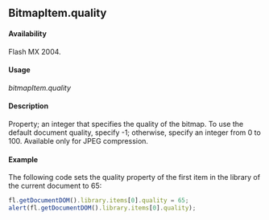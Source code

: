 ## BitmapItem.quality

#### Availability

Flash MX 2004.

#### Usage

*bitmapItem.quality*

#### Description

Property; an integer that specifies the quality of the bitmap. To use the default document quality, specify -1; otherwise, specify an integer from 0 to 100. Available only for JPEG compression.

#### Example

The following code sets the quality property of the first item in the library of the current document to 65:

```javascript
fl.getDocumentDOM().library.items[0].quality = 65; 
alert(fl.getDocumentDOM().library.items[0].quality);
```
